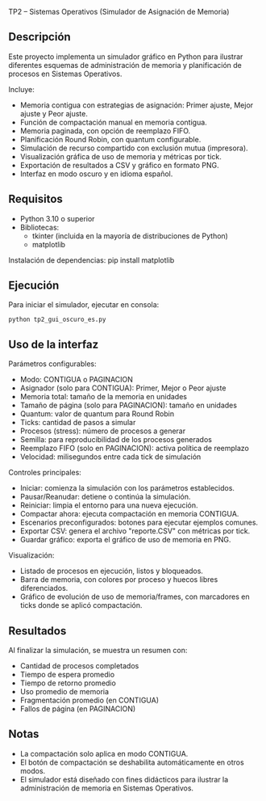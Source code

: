 TP2 – Sistemas Operativos (Simulador de Asignación de Memoria)

Descripción
-----------
Este proyecto implementa un simulador gráfico en Python para ilustrar
diferentes esquemas de administración de memoria y planificación de procesos
en Sistemas Operativos.

Incluye:
- Memoria contigua con estrategias de asignación: Primer ajuste, Mejor ajuste
  y Peor ajuste.
- Función de compactación manual en memoria contigua.
- Memoria paginada, con opción de reemplazo FIFO.
- Planificación Round Robin, con quantum configurable.
- Simulación de recurso compartido con exclusión mutua (impresora).
- Visualización gráfica de uso de memoria y métricas por tick.
- Exportación de resultados a CSV y gráfico en formato PNG.
- Interfaz en modo oscuro y en idioma español.

Requisitos
----------
- Python 3.10 o superior
- Bibliotecas:
  - tkinter (incluida en la mayoría de distribuciones de Python)
  - matplotlib

Instalación de dependencias:
    pip install matplotlib

Ejecución
---------
Para iniciar el simulador, ejecutar en consola:

    python tp2_gui_oscuro_es.py

Uso de la interfaz
------------------
Parámetros configurables:
- Modo: CONTIGUA o PAGINACION
- Asignador (solo para CONTIGUA): Primer, Mejor o Peor ajuste
- Memoria total: tamaño de la memoria en unidades
- Tamaño de página (solo para PAGINACION): tamaño en unidades
- Quantum: valor de quantum para Round Robin
- Ticks: cantidad de pasos a simular
- Procesos (stress): número de procesos a generar
- Semilla: para reproducibilidad de los procesos generados
- Reemplazo FIFO (solo en PAGINACION): activa política de reemplazo
- Velocidad: milisegundos entre cada tick de simulación

Controles principales:
- Iniciar: comienza la simulación con los parámetros establecidos.
- Pausar/Reanudar: detiene o continúa la simulación.
- Reiniciar: limpia el entorno para una nueva ejecución.
- Compactar ahora: ejecuta compactación en memoria CONTIGUA.
- Escenarios preconfigurados: botones para ejecutar ejemplos comunes.
- Exportar CSV: genera el archivo "reporte.CSV" con métricas por tick.
- Guardar gráfico: exporta el gráfico de uso de memoria en PNG.

Visualización:
- Listado de procesos en ejecución, listos y bloqueados.
- Barra de memoria, con colores por proceso y huecos libres diferenciados.
- Gráfico de evolución de uso de memoria/frames, con marcadores en
  ticks donde se aplicó compactación.

Resultados
----------
Al finalizar la simulación, se muestra un resumen con:
- Cantidad de procesos completados
- Tiempo de espera promedio
- Tiempo de retorno promedio
- Uso promedio de memoria
- Fragmentación promedio (en CONTIGUA)
- Fallos de página (en PAGINACION)

Notas
-----
- La compactación solo aplica en modo CONTIGUA.
- El botón de compactación se deshabilita automáticamente en otros modos.
- El simulador está diseñado con fines didácticos para ilustrar la
  administración de memoria en Sistemas Operativos.
